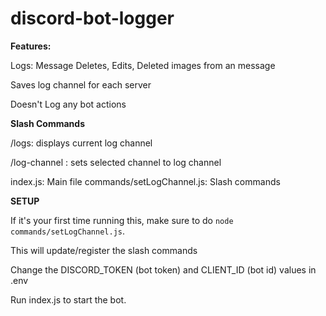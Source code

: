 # discord-bot-logger

**Features:**

Logs: Message Deletes, Edits, Deleted images from an message

Saves log channel for each server

Doesn't Log any bot actions <br />


**Slash Commands**

/logs: displays current log channel

/log-channel <channel>: sets selected channel to log channel <br />


index.js: Main file
commands/setLogChannel.js: Slash commands <br />


****SETUP****

If it's your first time running this, make sure to do `node commands/setLogChannel.js`.

This will update/register the slash commands <br />


Change the DISCORD_TOKEN (bot token) and CLIENT_ID (bot id) values in .env

Run index.js to start the bot.
